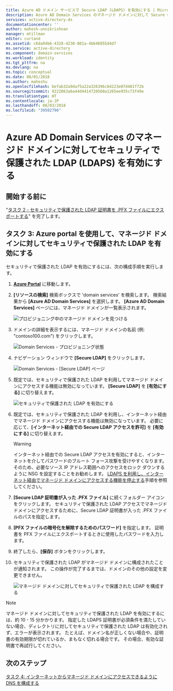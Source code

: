```yaml
---
title: Azure AD ドメイン サービスで Secure LDAP (LDAPS) を有効にする | Microsoft Docs
description: Azure AD Domain Services のマネージド ドメインに対して Secure LDAP (LDAPS) を有効にする
services: active-directory-ds
documentationcenter: ''
author: mahesh-unnikrishnan
manager: mtillman
editor: curtand
ms.assetid: c6da94b6-4328-4230-801a-4b646055d4d7
ms.service: active-directory
ms.component: domain-services
ms.workload: identity
ms.tgt_pltfrm: na
ms.devlang: na
ms.topic: conceptual
ms.date: 08/01/2018
ms.author: maheshu
ms.openlocfilehash: befab32a9daf5a22a326396c84223e07d401f72b
ms.sourcegitcommit: 9222063a6a44d4414720560a1265ee935c73f49e
ms.translationtype: HT
ms.contentlocale: ja-JP
ms.lasthandoff: 08/03/2018
ms.locfileid: "39502796"
---
```

# <a name="enable-secure-ldap-ldaps-for-an-azure-ad-domain-services-managed-domain"></a>Azure AD Domain Services のマネージド ドメインに対してセキュリティで保護された LDAP (LDAPS) を有効にする

## <a name="before-you-begin"></a>開始する前に
"[タスク 2 - セキュリティで保護された LDAP 証明書を .PFX ファイルにエクスポートする](active-directory-ds-admin-guide-configure-secure-ldap-export-pfx.md)" を完了します。


## <a name="task-3-enable-secure-ldap-for-the-managed-domain-using-the-azure-portal"></a>タスク 3: Azure portal を使用して、マネージド ドメインに対してセキュリティで保護された LDAP を有効にする
セキュリティで保護された LDAP を有効にするには、次の構成手順を実行します。

1. **[Azure Portal](https://portal.azure.com)** に移動します。

2. **[リソースの検索]** 検索ボックスで 'domain services' を検索します。 検索結果から **[Azure AD Domain Services]** を選択します。 
  **[Azure AD Domain Services]** ページには、マネージド ドメインが一覧表示されます。

    ![プロビジョニング中のマネージド ドメインを見つける](./media/getting-started/domain-services-provisioning-state-find-resource.png)

2. ドメインの詳細を表示するには、マネージド ドメインの名前 (例: "contoso100.com") をクリックします。

    ![Domain Services - プロビジョニング状態](./media/getting-started/domain-services-provisioning-state.png)

3. ナビゲーション ウィンドウで **[Secure LDAP]** をクリックします。

    ![Domain Services - [Secure LDAP] ページ](./media/active-directory-domain-services-admin-guide/secure-ldap-blade.png)

4. 既定では、セキュリティで保護された LDAP を利用してマネージド ドメインにアクセスする機能は無効になっています。 **[Secure LDAP]** を **[有効にする]** に切り替えます。

    ![セキュリティで保護された LDAP を有効にする](./media/active-directory-domain-services-admin-guide/secure-ldap-blade-configure.png)
5. 既定では、セキュリティで保護された LDAP を利用し、インターネット経由でマネージド ドメインにアクセスする機能は無効になっています。 必要に応じて、**[インターネット経由での Secure LDAP アクセスを許可]** を **[有効にする]** に切り替えます。

    > [!WARNING]
    > インターネット経由での Secure LDAP アクセスを有効にすると、インターネットを介してパスワードのブルート フォース攻撃を受けやすくなります。 そのため、必要なソース IP アドレス範囲へのアクセスをロック ダウンするように NSG を設定することをお勧めします。 
  [LDAPS を利用し、インターネット経由でマネージド ドメインにアクセスする機能を停止する](#task-5---lock-down-secure-ldap-access-to-your-managed-domain-over-the-internet)手順を参照してください。
    >

6. **[Secure LDAP 証明書が入った .PFX ファイル]** に続くフォルダー アイコンをクリックします。 セキュリティで保護された LDAP アクセスでマネージド ドメインにアクセスするために、Secure LDAP 証明書が入った .PFX ファイルのパスを指定します。

7. **[PFX ファイルの暗号化を解除するためのパスワード]** を指定します。 証明書を PFX ファイルにエクスポートするときに使用したパスワードを入力します。

8. 終了したら、**[保存]** ボタンをクリックします。

9. セキュリティで保護された LDAP がマネージド ドメインに構成されたことが通知されます。 この操作が完了するまでは、ドメインのその他の設定を変更できません。

    ![マネージド ドメインに対してセキュリティで保護された LDAP を構成する](./media/active-directory-domain-services-admin-guide/secure-ldap-blade-configuring.png)

> [!NOTE]
> マネージド ドメインに対してセキュリティで保護された LDAP を有効にするには、約 10 - 15 分かかります。 指定した LDAPS 証明書が必須条件を満たしていない場合、ディレクトリに対してセキュリティで保護された LDAP は有効化されず、エラーが表示されます。 たとえば、ドメイン名が正しくない場合や、証明書の有効期限が切れているか、まもなく切れる場合です。 その場合、有効な証明書で再試行してください。
>
>

## <a name="next-step"></a>次のステップ
[タスク 4: インターネットからマネージド ドメインにアクセスできるように DNS を構成する](active-directory-ds-ldaps-configure-dns.md)
